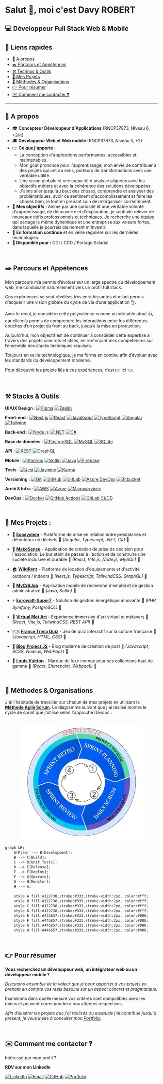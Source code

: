 # Salut 👋, moi c'est Davy ROBERT
## 💻 Développeur Full Stack Web & Mobile


<h2 style="text-align: left;"><b>🚀 Liens rapides</b></h2>

<ul>
<li><a href="#about">🧾 A propos</a></li>
<li><a href="#parcours">✒️ Parcours et Appétences</a></li>
<li><a href="#stacks">⚒️ Technos & Outils</a></li>
<li><a href="#projects">🚀 Mes Projets</a></li>
<li><a href="#method">🔎 Méthodes & Organisations</a></li>
<li><a href="#resume">👉 Pour résumer</a></li>
<li><a href="#contact">✉️ Comment me contacter ❓</a></li>
</ul>

<!-- <p style="text-align: center;"> <img src="https://komarev.com/ghpvc/?username=DavyR01&label=PROFILE%20VIEWS&color=blue&style=flat-square&base=1000&abbreviated=true" alt="view counter"/></p>

![Profile view](https://komarev.com/ghpvc/?username=DavyR01&base=1000&abbreviated=true&label=PROFILE%20VIEWS&color=blue) -->

---

<h2 id="about" style="text-align: left;"><b>📎 A propos</b></h2>
<ul>
<li>🎓 <b>Concepteur Développeur d'Applications</b> (RNCP37873, Niveau 6, +3/4)</li>
<li>🎓 <b>Développeur Web et Web mobile</b> (RNCP37873, Niveau 5, +2)</li>
<li>👉 <b>Ce que j'apporte</b> : 

- La conception d'applications performantes, accessibles et maintenables. 
- Mon goût prononcé pour l'apprentissage, mon envie de contribuer à des projets qui ont du sens, porteurs de transformations avec une véritable utilité. 
- Une vision globale et une capacité d'analyse alignées avec les objectifs métiers et avec la cohérence des solutions développées.
- J'aime aller jusqu'au bout des choses, comprendre et analyser des problématiques, avoir ce sentiment d'accomplissement et faire les choses bien, le tout en prenant soin de m'organiser correctement.</li>

<li>🎯 <b>Mes objectifs</b> : Animé par une curiosité et une véritable volonté d'apprentissage, de découverte et d'exploration, je souhaite relever de nouveaux défis professionnels et techniques. Je recherche une équipe qui partage la même dynamique et une entreprise aux valeurs fortes, dans laquelle je pourrais pleinement m'investir.</li>

<li>🔎 <b>En formation continue</b> et en veille régulière sur les dernières technologies.
<li><b>📌 Disponible pour :</b> CDI / CDD / Portage Salarial</li>
</ul>



<br/>




<h2 id="parcours" style="text-align: left;"><b>✒️ Parcours et Appétences</b></h2>


Mon parcours m’a permis d’évoluer sur un large spectre du développement web, me conduisant naturellement vers un profil full stack.

Ces expériences se sont révélées très enrichissantes et m’ont permis d’acquérir une vision globale du cycle de vie d’une application 👌.

Avec le recul, je considère cette polyvalence comme un véritable atout 👍, car elle m’a permis de comprendre les interactions entre les différentes couches d’un projet du front au back, jusqu’à la mise en production.

Aujourd’hui, mon objectif est de continuer à consolider cette expertise à travers des projets concrets et utiles, en renforçant mes compétences sur l’ensemble des stacks techniques requises.

Toujours en veille technologique, je me forme en continu afin d’évoluer avec les standards du développement moderne.

Pour découvrir les projets liés à ces expériences, c’est <a href="#projects"> 👉 ici 👈</a>.




<br/>





<h2 id="stacks" style="text-align: left; font-weight: bold">⚒️ Stacks & Outils</h2>

**UI/UX Design** : [![Figma](https://img.shields.io/badge/Figma-F24E1E?style=flat-square&logo=figma&logoColor=white)](https://www.figma.com/) [![Zeplin](https://img.shields.io/badge/Zeplin-FFD800?style=flat-square&logo=zeplin&logoColor=white)](https://zeplin.io/)

**Front-end** : [![Next.js](https://img.shields.io/badge/Next.js-000?style=flat-square&logo=next.js&logoColor=white)](https://nextjs.org/) [![React](https://img.shields.io/badge/React-61DAFB?style=flat-square&logo=react&logoColor=white)](https://reactjs.org/) [![JavaScript](https://img.shields.io/badge/JS-F7DF1E?style=flat-square&logo=javascript&logoColor=black)](https://developer.mozilla.org/fr/docs/Web/JavaScript) [![TypeScript](https://img.shields.io/badge/TS-3178C6?style=flat-square&logo=typescript&logoColor=white)](https://www.typescriptlang.org/) [![Angular](https://img.shields.io/badge/Angular-DD0031?style=flat-square&logo=angular&logoColor=white)](https://angular.fr/) [![Tailwind](https://img.shields.io/badge/Tailwind-38B2AC?style=flat-square&logo=tailwind-css&logoColor=white)](https://tailwindcss.com/)

**Back-end** : [![Node.js](https://img.shields.io/badge/Node.js-339933?style=flat-square&logo=nodedotjs&logoColor=white)](https://nodejs.org/) [![.NET](https://img.shields.io/badge/.NET-512BD4?style=flat-square&logo=.net&logoColor=white)](https://dotnet.microsoft.com/) [![C#](https://img.shields.io/badge/C%23-239120?style=flat-square&logo=c-sharp&logoColor=white)](https://learn.microsoft.com/dotnet/csharp/)

**Base de données** : [![PostgreSQL](https://img.shields.io/badge/PostgreSQL-4169E1?style=flat-square&logo=postgresql&logoColor=white)](https://www.postgresql.org) [![MySQL](https://img.shields.io/badge/MySQL-4479A1?style=flat-square&logo=mysql&logoColor=white)](https://www.mysql.com/) [![SQLite](https://img.shields.io/badge/SQLite-003B57?style=flat-square&logo=sqlite&logoColor=white)](https://www.sqlite.org/)

**API** : [![REST](https://img.shields.io/badge/REST-FF6B6B?style=flat-square&logo=json&logoColor=white)](https://en.wikipedia.org/wiki/Representational_state_transfer) [![GraphQL](https://img.shields.io/badge/GraphQL-E10098?style=flat-square&logo=graphql&logoColor=white)](https://graphql.org/)

**Mobile** : [![Android](https://img.shields.io/badge/Android-3DDC84?style=flat-square&logo=android&logoColor=white)](https://developer.android.com/) [![Kotlin](https://img.shields.io/badge/Kotlin-7F52FF?style=flat-square&logo=kotlin&logoColor=white)](https://kotlinlang.org/) [![Java](https://img.shields.io/badge/Java-ED8B00?style=flat-square&logo=java&logoColor=white)](https://www.java.com/) [![Firebase](https://img.shields.io/badge/Firebase-FFCA28?style=flat-square&logo=firebase&logoColor=black)](https://firebase.google.com/)

**Tests** : [![Jest](https://img.shields.io/badge/Jest-C21325?style=flat-square&logo=jest&logoColor=white)](https://jestjs.io/) [![Jasmine](https://img.shields.io/badge/Jasmine-8A4182?style=flat-square&logo=jasmine&logoColor=white)](https://jasmine.github.io/) [![Karma](https://img.shields.io/badge/Karma-0D9E00?style=flat-square&logo=karma&logoColor=white)](https://karma-runner.github.io/)

**Versioning** : [![Git](https://img.shields.io/badge/Git-F05032?style=flat-square&logo=git&logoColor=white)](https://git-scm.com/) [![GitHub](https://img.shields.io/badge/GitHub-181717?style=flat-square&logo=github&logoColor=white)](https://github.com/) [![GitLab](https://img.shields.io/badge/GitLab-FC6D26?style=flat-square&logo=gitlab&logoColor=white)](https://about.gitlab.com/) [![Azure DevOps](https://img.shields.io/badge/Azure_DevOps-0078D7?style=flat-square&logo=azure-devops&logoColor=white)](https://azure.microsoft.com/services/devops/) [![Bitbucket](https://img.shields.io/badge/Bitbucket-0052CC?style=flat-square&logo=bitbucket&logoColor=white)](https://bitbucket.org/)

**Archi & Infra** : [![AWS](https://img.shields.io/badge/AWS-FF9900?style=flat-square&logo=amazonaws&logoColor=white)](https://aws.amazon.com/) [![Azure](https://img.shields.io/badge/Azure-0078D4?style=flat-square&logo=microsoft-azure&logoColor=white)](https://azure.microsoft.com/) [![Microservices](https://img.shields.io/badge/Microservices-009688?style=flat-square&logo=microservices&logoColor=white)](https://microservices.io/)

**DevOps** : [![Docker](https://img.shields.io/badge/Docker-2496ED?style=flat-square&logo=docker&logoColor=white)](https://www.docker.com/) [![GitHub Actions](https://img.shields.io/badge/GitHub_Actions-2088FF?style=flat-square&logo=github-actions&logoColor=white)](https://github.com/features/actions) [![GitLab CI/CD](https://img.shields.io/badge/GitLab_CI/CD-FCA121?style=flat-square&logo=gitlab&logoColor=white)](https://docs.gitlab.com/ee/ci/)

<br/>


 <h2 id="projects">🚀 Mes Projets :</h2>

- 🏢 **[Ecosystem](https://www.davyrobert.fr/fr/projects/ecosystem-qvmd)** - Plateforme de mise en relation entre prestataires et détenteurs de déchets 🔹 *(Angular, Typescript, .NET, C#)* 🔹

- 🧠 **[MakeSense](https://www.davyrobert.fr/fr/projects/makesense)** - Application de création de prise de décision pour l'association. Le but étant de passer à l'action et de construire une société inclusive et durable 🔹 *(React, Vite.js, Node.js, MySQL)* 🔹

- 🏠 **[WildRent](https://www.davyrobert.fr/fr/projects/wildrent)** - Platforme de location d'équipements et d'activité outdoors / indoors 🔹 *(Next.js, Typescript, TailwindCSS, GraphQL)* 🔹

- 💼 **[MyCritJob](https://www.davyrobert.fr/fr/projects/crit-job)** - Application mobile de recherche d'emploi et de gestion administrative 🔹 *(Java, Kotlin)* 🔹

- ⚡ **[Eurowatt-Super7](https://www.davyrobert.fr/fr/projects/eurowatt-super7)** - Solution de gestion énergétique innovante 🔹 *(PHP, Symfony, PostgreSQL)* 🔹

- 🎨 **[Virtual Met Art](https://www.davyrobert.fr/fr/projects/virtual-met-art)** - Expérience immersive d'art virtuel et métavers 🔹 *(React, Vite.js, TailwindCSS, REST API)* 🔹
 
- 🇫🇷 **[France Trivia Quiz](https://www.davyrobert.fr/fr/projects/france-trivia)** - Jeu de quiz interactif sur la culture française 🔹 *(Javascript, HTML, CSS)* 🔹

- 📝 **[Blog Project JS](https://www.davyrobert.fr/fr/projects/blog-project-js)** - Blog moderne de création de post 🔹 *(Javascript, SCSS, Node.js, WebPack)* 🔹

- 👜 **[Louis Vuitton](https://www.davyrobert.fr/fr/projects/louisvuitton)** - Marque de luxe connue pour ses collections haut de gamme 🔹 *(React, Sharepoint, Webpack)* 🔹







<br/>







<h2 id="method" style="text-align: left; font-weight: bold">🔎 Méthodes & Organisations</h2>

J'ai l'habitude de travailler sur chacun de mes projets en utilisant la [**Méthode Agile Scrum**](https://asana.com/fr/resources/sprint-planning-meeting).
  Le diagramme suivant que j'ai réalisé montre le cycle de sprint que j'utilise selon l'approche Devops :
  </br></br>
<div align="center" style="text-align: center;">
  <a href="https://asana.com/fr/resources/sprint-planning-meeting">
    <img src="./assets/scrcum.png" alt="Méthode Scrum">
  </a>
</div>
<!-- 
  [![Méthode Scrum](./assets/scrcum.png)](https://asana.com/fr/resources/sprint-planning-meeting) -->

```mermaid
graph LR;
    A[Plan] --> B[Development];
    B --> C[Build];
    C --> D[Unit Tests];
    D --> E[Release];
    E --> F[Deploy];
    F --> G[Operate];
    G --> H[Monitor];
    H --> A;

    style A fill:#122738,stroke:#333,stroke-width:2px, color:#fff;
    style B fill:#122738,stroke:#333,stroke-width:2px, color:#fff;
    style C fill:#122738,stroke:#333,stroke-width:2px, color:#fff;
    style D fill:#122738,stroke:#333,stroke-width:2px, color:#fff;
    style E fill:#44b857,stroke:#333,stroke-width:2px, color:#000;
    style F fill:#44b857,stroke:#333,stroke-width:2px, color:#000;
    style G fill:#44b857,stroke:#333,stroke-width:2px, color:#000;
    style H fill:#44b857,stroke:#333,stroke-width:2px, color:#000;
```



<br/>




<h2 id="resume" style="text-align: left; font-weight: bold">👉 Pour résumer</h2>

<p> <strong>Vous recherchez un développeur web, un intégrateur web ou un développeur mobile ?</strong></p>

<i> Discutons ensemble de la valeur que je peux apporter à vos projets en prenant en compte vos réels besoins sur un aspect concret et pragmatique.</i> </br> 

Examinons dans quelle mesure vos critères sont compatibles avec les miens et peuvent correspondre à nos attentes respectives. 

<i>Afin d'illustrer les projets que j'ai réalisés ou auxquels j'ai contribué jusqu'à présent, je vous invite à consulter mon <a href="https://www.davyrobert.fr/">Portfolio</a>.</i>

</br>




<h2 id="contact" style="text-align: left;"><b>✉️ Comment me contacter ❓</b></h2>

Intéressé par mon profil ?



**RDV sur mon LinkedIn**


[![LinkedIn](https://img.shields.io/badge/LinkedIn-0077B5?style=for-the-badge&logo=linkedin&logoColor=white)](https://linkedin.com/in/davy-robert)
[![Email](https://img.shields.io/badge/Email-contact@davyrobert.fr-EA4335?style=for-the-badge&logo=gmail&logoColor=white)](mailto:davyrobert01@gmail.com)
[![GitHub](https://img.shields.io/badge/GitHub-DavyR01-181717?style=for-the-badge&logo=github&logoColor=white)](https://github.com/DavyR01)
[![Portfolio](https://img.shields.io/badge/-Portfolio-5ce1e6?style=for-the-badge&logoColor=white)](https://www.davyrobert.fr)


<!-- <p align="left">
  <img src="https://visitor-badge.laobi.icu/badge?page_id=DavyR01.DavyR01&left_color=gray&right_color=blue" alt="visiteurs" />
</p>

![visitors](https://visitor-badge.laobi.icu/badge?page_id=DavyR01.DavyR01)

![visitors](https://visitor-badge.laobi.icu/badge?page_id=page.id) -->
